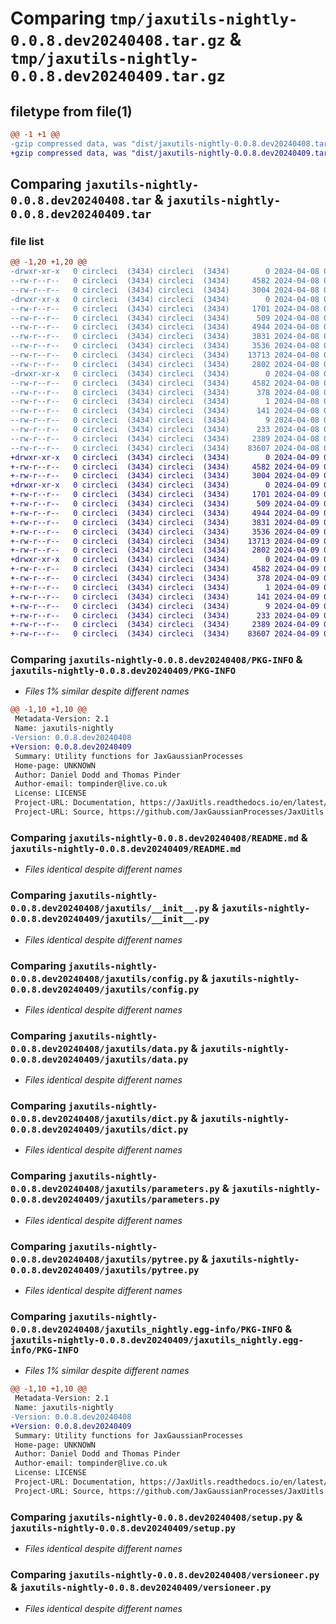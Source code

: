 # Comparing `tmp/jaxutils-nightly-0.0.8.dev20240408.tar.gz` & `tmp/jaxutils-nightly-0.0.8.dev20240409.tar.gz`

## filetype from file(1)

```diff
@@ -1 +1 @@
-gzip compressed data, was "dist/jaxutils-nightly-0.0.8.dev20240408.tar", last modified: Mon Apr  8 00:06:35 2024, max compression
+gzip compressed data, was "dist/jaxutils-nightly-0.0.8.dev20240409.tar", last modified: Tue Apr  9 00:06:31 2024, max compression
```

## Comparing `jaxutils-nightly-0.0.8.dev20240408.tar` & `jaxutils-nightly-0.0.8.dev20240409.tar`

### file list

```diff
@@ -1,20 +1,20 @@
-drwxr-xr-x   0 circleci  (3434) circleci  (3434)        0 2024-04-08 00:06:35.096899 jaxutils-nightly-0.0.8.dev20240408/
--rw-r--r--   0 circleci  (3434) circleci  (3434)     4582 2024-04-08 00:06:35.100899 jaxutils-nightly-0.0.8.dev20240408/PKG-INFO
--rw-r--r--   0 circleci  (3434) circleci  (3434)     3004 2024-04-08 00:06:27.000000 jaxutils-nightly-0.0.8.dev20240408/README.md
-drwxr-xr-x   0 circleci  (3434) circleci  (3434)        0 2024-04-08 00:06:35.100899 jaxutils-nightly-0.0.8.dev20240408/jaxutils/
--rw-r--r--   0 circleci  (3434) circleci  (3434)     1701 2024-04-08 00:06:27.000000 jaxutils-nightly-0.0.8.dev20240408/jaxutils/__init__.py
--rw-r--r--   0 circleci  (3434) circleci  (3434)      509 2024-04-08 00:06:35.100899 jaxutils-nightly-0.0.8.dev20240408/jaxutils/_version.py
--rw-r--r--   0 circleci  (3434) circleci  (3434)     4944 2024-04-08 00:06:27.000000 jaxutils-nightly-0.0.8.dev20240408/jaxutils/config.py
--rw-r--r--   0 circleci  (3434) circleci  (3434)     3831 2024-04-08 00:06:27.000000 jaxutils-nightly-0.0.8.dev20240408/jaxutils/data.py
--rw-r--r--   0 circleci  (3434) circleci  (3434)     3536 2024-04-08 00:06:27.000000 jaxutils-nightly-0.0.8.dev20240408/jaxutils/dict.py
--rw-r--r--   0 circleci  (3434) circleci  (3434)    13713 2024-04-08 00:06:27.000000 jaxutils-nightly-0.0.8.dev20240408/jaxutils/parameters.py
--rw-r--r--   0 circleci  (3434) circleci  (3434)     2802 2024-04-08 00:06:27.000000 jaxutils-nightly-0.0.8.dev20240408/jaxutils/pytree.py
-drwxr-xr-x   0 circleci  (3434) circleci  (3434)        0 2024-04-08 00:06:35.096899 jaxutils-nightly-0.0.8.dev20240408/jaxutils_nightly.egg-info/
--rw-r--r--   0 circleci  (3434) circleci  (3434)     4582 2024-04-08 00:06:35.000000 jaxutils-nightly-0.0.8.dev20240408/jaxutils_nightly.egg-info/PKG-INFO
--rw-r--r--   0 circleci  (3434) circleci  (3434)      378 2024-04-08 00:06:35.000000 jaxutils-nightly-0.0.8.dev20240408/jaxutils_nightly.egg-info/SOURCES.txt
--rw-r--r--   0 circleci  (3434) circleci  (3434)        1 2024-04-08 00:06:35.000000 jaxutils-nightly-0.0.8.dev20240408/jaxutils_nightly.egg-info/dependency_links.txt
--rw-r--r--   0 circleci  (3434) circleci  (3434)      141 2024-04-08 00:06:35.000000 jaxutils-nightly-0.0.8.dev20240408/jaxutils_nightly.egg-info/requires.txt
--rw-r--r--   0 circleci  (3434) circleci  (3434)        9 2024-04-08 00:06:35.000000 jaxutils-nightly-0.0.8.dev20240408/jaxutils_nightly.egg-info/top_level.txt
--rw-r--r--   0 circleci  (3434) circleci  (3434)      233 2024-04-08 00:06:35.100899 jaxutils-nightly-0.0.8.dev20240408/setup.cfg
--rw-r--r--   0 circleci  (3434) circleci  (3434)     2389 2024-04-08 00:06:27.000000 jaxutils-nightly-0.0.8.dev20240408/setup.py
--rw-r--r--   0 circleci  (3434) circleci  (3434)    83607 2024-04-08 00:06:27.000000 jaxutils-nightly-0.0.8.dev20240408/versioneer.py
+drwxr-xr-x   0 circleci  (3434) circleci  (3434)        0 2024-04-09 00:06:31.354803 jaxutils-nightly-0.0.8.dev20240409/
+-rw-r--r--   0 circleci  (3434) circleci  (3434)     4582 2024-04-09 00:06:31.354803 jaxutils-nightly-0.0.8.dev20240409/PKG-INFO
+-rw-r--r--   0 circleci  (3434) circleci  (3434)     3004 2024-04-09 00:06:23.000000 jaxutils-nightly-0.0.8.dev20240409/README.md
+drwxr-xr-x   0 circleci  (3434) circleci  (3434)        0 2024-04-09 00:06:31.358803 jaxutils-nightly-0.0.8.dev20240409/jaxutils/
+-rw-r--r--   0 circleci  (3434) circleci  (3434)     1701 2024-04-09 00:06:23.000000 jaxutils-nightly-0.0.8.dev20240409/jaxutils/__init__.py
+-rw-r--r--   0 circleci  (3434) circleci  (3434)      509 2024-04-09 00:06:31.358803 jaxutils-nightly-0.0.8.dev20240409/jaxutils/_version.py
+-rw-r--r--   0 circleci  (3434) circleci  (3434)     4944 2024-04-09 00:06:23.000000 jaxutils-nightly-0.0.8.dev20240409/jaxutils/config.py
+-rw-r--r--   0 circleci  (3434) circleci  (3434)     3831 2024-04-09 00:06:23.000000 jaxutils-nightly-0.0.8.dev20240409/jaxutils/data.py
+-rw-r--r--   0 circleci  (3434) circleci  (3434)     3536 2024-04-09 00:06:23.000000 jaxutils-nightly-0.0.8.dev20240409/jaxutils/dict.py
+-rw-r--r--   0 circleci  (3434) circleci  (3434)    13713 2024-04-09 00:06:23.000000 jaxutils-nightly-0.0.8.dev20240409/jaxutils/parameters.py
+-rw-r--r--   0 circleci  (3434) circleci  (3434)     2802 2024-04-09 00:06:23.000000 jaxutils-nightly-0.0.8.dev20240409/jaxutils/pytree.py
+drwxr-xr-x   0 circleci  (3434) circleci  (3434)        0 2024-04-09 00:06:31.354803 jaxutils-nightly-0.0.8.dev20240409/jaxutils_nightly.egg-info/
+-rw-r--r--   0 circleci  (3434) circleci  (3434)     4582 2024-04-09 00:06:31.000000 jaxutils-nightly-0.0.8.dev20240409/jaxutils_nightly.egg-info/PKG-INFO
+-rw-r--r--   0 circleci  (3434) circleci  (3434)      378 2024-04-09 00:06:31.000000 jaxutils-nightly-0.0.8.dev20240409/jaxutils_nightly.egg-info/SOURCES.txt
+-rw-r--r--   0 circleci  (3434) circleci  (3434)        1 2024-04-09 00:06:31.000000 jaxutils-nightly-0.0.8.dev20240409/jaxutils_nightly.egg-info/dependency_links.txt
+-rw-r--r--   0 circleci  (3434) circleci  (3434)      141 2024-04-09 00:06:31.000000 jaxutils-nightly-0.0.8.dev20240409/jaxutils_nightly.egg-info/requires.txt
+-rw-r--r--   0 circleci  (3434) circleci  (3434)        9 2024-04-09 00:06:31.000000 jaxutils-nightly-0.0.8.dev20240409/jaxutils_nightly.egg-info/top_level.txt
+-rw-r--r--   0 circleci  (3434) circleci  (3434)      233 2024-04-09 00:06:31.358803 jaxutils-nightly-0.0.8.dev20240409/setup.cfg
+-rw-r--r--   0 circleci  (3434) circleci  (3434)     2389 2024-04-09 00:06:23.000000 jaxutils-nightly-0.0.8.dev20240409/setup.py
+-rw-r--r--   0 circleci  (3434) circleci  (3434)    83607 2024-04-09 00:06:23.000000 jaxutils-nightly-0.0.8.dev20240409/versioneer.py
```

### Comparing `jaxutils-nightly-0.0.8.dev20240408/PKG-INFO` & `jaxutils-nightly-0.0.8.dev20240409/PKG-INFO`

 * *Files 1% similar despite different names*

```diff
@@ -1,10 +1,10 @@
 Metadata-Version: 2.1
 Name: jaxutils-nightly
-Version: 0.0.8.dev20240408
+Version: 0.0.8.dev20240409
 Summary: Utility functions for JaxGaussianProcesses
 Home-page: UNKNOWN
 Author: Daniel Dodd and Thomas Pinder
 Author-email: tompinder@live.co.uk
 License: LICENSE
 Project-URL: Documentation, https://JaxUitls.readthedocs.io/en/latest/
 Project-URL: Source, https://github.com/JaxGaussianProcesses/JaxUitls
```

### Comparing `jaxutils-nightly-0.0.8.dev20240408/README.md` & `jaxutils-nightly-0.0.8.dev20240409/README.md`

 * *Files identical despite different names*

### Comparing `jaxutils-nightly-0.0.8.dev20240408/jaxutils/__init__.py` & `jaxutils-nightly-0.0.8.dev20240409/jaxutils/__init__.py`

 * *Files identical despite different names*

### Comparing `jaxutils-nightly-0.0.8.dev20240408/jaxutils/config.py` & `jaxutils-nightly-0.0.8.dev20240409/jaxutils/config.py`

 * *Files identical despite different names*

### Comparing `jaxutils-nightly-0.0.8.dev20240408/jaxutils/data.py` & `jaxutils-nightly-0.0.8.dev20240409/jaxutils/data.py`

 * *Files identical despite different names*

### Comparing `jaxutils-nightly-0.0.8.dev20240408/jaxutils/dict.py` & `jaxutils-nightly-0.0.8.dev20240409/jaxutils/dict.py`

 * *Files identical despite different names*

### Comparing `jaxutils-nightly-0.0.8.dev20240408/jaxutils/parameters.py` & `jaxutils-nightly-0.0.8.dev20240409/jaxutils/parameters.py`

 * *Files identical despite different names*

### Comparing `jaxutils-nightly-0.0.8.dev20240408/jaxutils/pytree.py` & `jaxutils-nightly-0.0.8.dev20240409/jaxutils/pytree.py`

 * *Files identical despite different names*

### Comparing `jaxutils-nightly-0.0.8.dev20240408/jaxutils_nightly.egg-info/PKG-INFO` & `jaxutils-nightly-0.0.8.dev20240409/jaxutils_nightly.egg-info/PKG-INFO`

 * *Files 1% similar despite different names*

```diff
@@ -1,10 +1,10 @@
 Metadata-Version: 2.1
 Name: jaxutils-nightly
-Version: 0.0.8.dev20240408
+Version: 0.0.8.dev20240409
 Summary: Utility functions for JaxGaussianProcesses
 Home-page: UNKNOWN
 Author: Daniel Dodd and Thomas Pinder
 Author-email: tompinder@live.co.uk
 License: LICENSE
 Project-URL: Documentation, https://JaxUitls.readthedocs.io/en/latest/
 Project-URL: Source, https://github.com/JaxGaussianProcesses/JaxUitls
```

### Comparing `jaxutils-nightly-0.0.8.dev20240408/setup.py` & `jaxutils-nightly-0.0.8.dev20240409/setup.py`

 * *Files identical despite different names*

### Comparing `jaxutils-nightly-0.0.8.dev20240408/versioneer.py` & `jaxutils-nightly-0.0.8.dev20240409/versioneer.py`

 * *Files identical despite different names*

